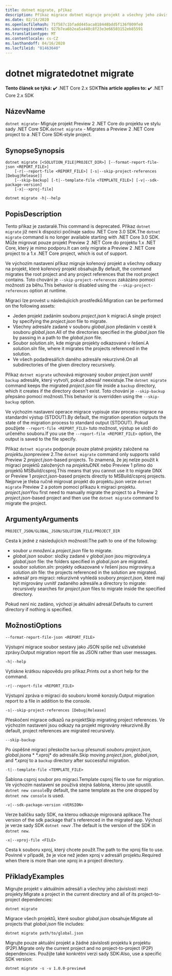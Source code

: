 ```yaml
---
title: dotnet migrate, příkaz
description: Příkaz migrace dotnet migruje projekt a všechny jeho závislosti.
ms.date: 02/14/2020
ms.openlocfilehash: 71f587c1bfadd445aca818448bdd5f136f009fe0
ms.sourcegitcommit: 927b7ea6b2ea5a440c8f23e3e66503152eb85591
ms.translationtype: MT
ms.contentlocale: cs-CZ
ms.lasthandoff: 04/16/2020
ms.locfileid: "81463640"
---
```

# <a name="dotnet-migrate"></a><span data-ttu-id="71233-103">dotnet migrate</span><span class="sxs-lookup"><span data-stu-id="71233-103">dotnet migrate</span></span>

<span data-ttu-id="71233-104">**Tento článek se týká:** ✔️ .NET Core 2.x SDK</span><span class="sxs-lookup"><span data-stu-id="71233-104">**This article applies to:** ✔️ .NET Core 2.x SDK</span></span>

## <a name="name"></a><span data-ttu-id="71233-105">Název</span><span class="sxs-lookup"><span data-stu-id="71233-105">Name</span></span>

<span data-ttu-id="71233-106">`dotnet migrate`- Migruje projekt Preview 2 .NET Core do projektu ve stylu sady .NET Core SDK.</span><span class="sxs-lookup"><span data-stu-id="71233-106">`dotnet migrate` - Migrates a Preview 2 .NET Core project to a .NET Core SDK-style project.</span></span>

## <a name="synopsis"></a><span data-ttu-id="71233-107">Synopse</span><span class="sxs-lookup"><span data-stu-id="71233-107">Synopsis</span></span>

```dotnetcli
dotnet migrate [<SOLUTION_FILE|PROJECT_DIR>] [--format-report-file-json <REPORT_FILE>]
    [-r|--report-file <REPORT_FILE>] [-s|--skip-project-references [Debug|Release]]
    [--skip-backup] [-t|--template-file <TEMPLATE_FILE>] [-v|--sdk-package-version]
    [-x|--xproj-file]

dotnet migrate -h|--help
```

## <a name="description"></a><span data-ttu-id="71233-108">Popis</span><span class="sxs-lookup"><span data-stu-id="71233-108">Description</span></span>

<span data-ttu-id="71233-109">Tento příkaz je zastaralé.</span><span class="sxs-lookup"><span data-stu-id="71233-109">This command is deprecated.</span></span> <span data-ttu-id="71233-110">Příkaz `dotnet migrate` již není k dispozici počínaje sadou .NET Core 3.0 SDK.</span><span class="sxs-lookup"><span data-stu-id="71233-110">The `dotnet migrate` command is no longer available starting with .NET Core 3.0 SDK.</span></span> <span data-ttu-id="71233-111">Může migrovat pouze projekt Preview 2 .NET Core do projektu 1.x .NET Core, který je mimo podporu.</span><span class="sxs-lookup"><span data-stu-id="71233-111">It can only migrate a Preview 2 .NET Core project to a 1.x .NET Core project, which is out of support.</span></span>

<span data-ttu-id="71233-112">Ve výchozím nastavení příkaz migruje kořenový projekt a všechny odkazy na projekt, které kořenový projekt obsahuje.</span><span class="sxs-lookup"><span data-stu-id="71233-112">By default, the command migrates the root project and any project references that the root project contains.</span></span> <span data-ttu-id="71233-113">Toto chování je `--skip-project-references` zakázáno pomocí možnosti za běhu.</span><span class="sxs-lookup"><span data-stu-id="71233-113">This behavior is disabled using the `--skip-project-references` option at runtime.</span></span>

<span data-ttu-id="71233-114">Migraci lze provést u následujících prostředků:</span><span class="sxs-lookup"><span data-stu-id="71233-114">Migration can be performed on the following assets:</span></span>

* <span data-ttu-id="71233-115">Jeden projekt zadáním souboru *project.json* k migraci.</span><span class="sxs-lookup"><span data-stu-id="71233-115">A single project by specifying the *project.json* file to migrate.</span></span>
* <span data-ttu-id="71233-116">Všechny adresáře zadané v souboru *global.json* předáním v cestě k souboru *global.json.*</span><span class="sxs-lookup"><span data-stu-id="71233-116">All of the directories specified in the *global.json* file by passing in a path to the *global.json* file.</span></span>
* <span data-ttu-id="71233-117">Soubor *solution.sln,* kde migruje projekty odkazované v řešení.</span><span class="sxs-lookup"><span data-stu-id="71233-117">A *solution.sln* file, where it migrates the projects referenced in the solution.</span></span>
* <span data-ttu-id="71233-118">Ve všech podadresářích daného adresáře rekurzivně.</span><span class="sxs-lookup"><span data-stu-id="71233-118">On all subdirectories of the given directory recursively.</span></span>

<span data-ttu-id="71233-119">Příkaz `dotnet migrate` uchovává migrovaný soubor *project.json* uvnitř `backup` adresáře, který vytvoří, pokud adresář neexistuje.</span><span class="sxs-lookup"><span data-stu-id="71233-119">The `dotnet migrate` command keeps the migrated *project.json* file inside a `backup` directory, which it creates if the directory doesn't exist.</span></span> <span data-ttu-id="71233-120">Toto chování je `--skip-backup` přepsáno pomocí možnosti.</span><span class="sxs-lookup"><span data-stu-id="71233-120">This behavior is overridden using the `--skip-backup` option.</span></span>

<span data-ttu-id="71233-121">Ve výchozím nastavení operace migrace vypisuje stav procesu migrace na standardní výstup (STDOUT).</span><span class="sxs-lookup"><span data-stu-id="71233-121">By default, the migration operation outputs the state of the migration process to standard output (STDOUT).</span></span> <span data-ttu-id="71233-122">Pokud použijete `--report-file <REPORT_FILE>` tuto možnost, výstup se uloží do určeného souboru.</span><span class="sxs-lookup"><span data-stu-id="71233-122">If you use the `--report-file <REPORT_FILE>` option, the output is saved to the file specify.</span></span>

<span data-ttu-id="71233-123">Příkaz `dotnet migrate` podporuje pouze platné projekty založené na *projektu.json*preview 2.</span><span class="sxs-lookup"><span data-stu-id="71233-123">The `dotnet migrate` command only supports valid Preview 2 *project.json*-based projects.</span></span> <span data-ttu-id="71233-124">To znamená, že jej nelze použít k migraci projektů založených na *projektu*DNX nebo Preview 1 přímo do projektů MSBuild/csproj.</span><span class="sxs-lookup"><span data-stu-id="71233-124">This means that you cannot use it to migrate DNX or Preview 1 *project.json*-based projects directly to MSBuild/csproj projects.</span></span> <span data-ttu-id="71233-125">Nejprve je třeba ručně migrovat projekt do projektu.json verze `dotnet migrate` Preview 2 a potom pomocí příkazu k migraci projektu. *project.json*</span><span class="sxs-lookup"><span data-stu-id="71233-125">You first need to manually migrate the project to a Preview 2 *project.json*-based project and then use the `dotnet migrate` command to migrate the project.</span></span>

## <a name="arguments"></a><span data-ttu-id="71233-126">Argumenty</span><span class="sxs-lookup"><span data-stu-id="71233-126">Arguments</span></span>

`PROJECT_JSON/GLOBAL_JSON/SOLUTION_FILE/PROJECT_DIR`

<span data-ttu-id="71233-127">Cesta k jedné z následujících možností:</span><span class="sxs-lookup"><span data-stu-id="71233-127">The path to one of the following:</span></span>

* <span data-ttu-id="71233-128">soubor *u množení.*</span><span class="sxs-lookup"><span data-stu-id="71233-128">a *project.json* file to migrate.</span></span>
* <span data-ttu-id="71233-129">*global.json* soubor: složky zadané v *global.json* jsou migrovány.</span><span class="sxs-lookup"><span data-stu-id="71233-129">a *global.json* file: the folders specified in *global.json* are migrated.</span></span>
* <span data-ttu-id="71233-130">soubor *solution.sln:* projekty odkazované v řešení jsou migrovány.</span><span class="sxs-lookup"><span data-stu-id="71233-130">a *solution.sln* file: the projects referenced in the solution are migrated.</span></span>
* <span data-ttu-id="71233-131">adresář pro migraci: rekurzivně vyhledá soubory *project.json,* které mají být migrovány uvnitř zadaného adresáře.</span><span class="sxs-lookup"><span data-stu-id="71233-131">a directory to migrate: recursively searches for *project.json* files to migrate inside the specified directory.</span></span>

<span data-ttu-id="71233-132">Pokud není nic zadáno, výchozí je aktuální adresář.</span><span class="sxs-lookup"><span data-stu-id="71233-132">Defaults to current directory if nothing is specified.</span></span>

## <a name="options"></a><span data-ttu-id="71233-133">Možnosti</span><span class="sxs-lookup"><span data-stu-id="71233-133">Options</span></span>

`--format-report-file-json <REPORT_FILE>`

<span data-ttu-id="71233-134">Výstupní migrace soubor sestavy jako JSON spíše než uživatelské zprávy.</span><span class="sxs-lookup"><span data-stu-id="71233-134">Output migration report file as JSON rather than user messages.</span></span>

`-h|--help`

<span data-ttu-id="71233-135">Vytiskne krátkou nápovědu pro příkaz.</span><span class="sxs-lookup"><span data-stu-id="71233-135">Prints out a short help for the command.</span></span>

`-r|--report-file <REPORT_FILE>`

<span data-ttu-id="71233-136">Výstupní zpráva o migraci do souboru kromě konzoly.</span><span class="sxs-lookup"><span data-stu-id="71233-136">Output migration report to a file in addition to the console.</span></span>

`-s|--skip-project-references [Debug|Release]`

<span data-ttu-id="71233-137">Přeskočení migrace odkazů na projekt</span><span class="sxs-lookup"><span data-stu-id="71233-137">Skip migrating project references.</span></span> <span data-ttu-id="71233-138">Ve výchozím nastavení jsou odkazy na projekt migrovány rekurzivně.</span><span class="sxs-lookup"><span data-stu-id="71233-138">By default, project references are migrated recursively.</span></span>

`--skip-backup`

<span data-ttu-id="71233-139">Po úspěšné migraci přeskočte `backup` přesunutí *souboru project.json*, *global.json*a \* \*.xproj\* do adresáře.</span><span class="sxs-lookup"><span data-stu-id="71233-139">Skip moving *project.json*, *global.json*, and *\*.xproj* to a `backup` directory after successful migration.</span></span>

`-t|--template-file <TEMPLATE_FILE>`

<span data-ttu-id="71233-140">Šablona csproj soubor pro migraci.</span><span class="sxs-lookup"><span data-stu-id="71233-140">Template csproj file to use for migration.</span></span> <span data-ttu-id="71233-141">Ve výchozím nastavení se používá stejná šablona, kterou jste upustili. `dotnet new console`</span><span class="sxs-lookup"><span data-stu-id="71233-141">By default, the same template as the one dropped by `dotnet new console` is used.</span></span>

`-v|--sdk-package-version <VERSION>`

<span data-ttu-id="71233-142">Verze balíčku sady SDK, na kterou odkazuje migrovaná aplikace.</span><span class="sxs-lookup"><span data-stu-id="71233-142">The version of the sdk package that's referenced in the migrated app.</span></span> <span data-ttu-id="71233-143">Výchozí je verze sady SDK `dotnet new`v .</span><span class="sxs-lookup"><span data-stu-id="71233-143">The default is the version of the SDK in `dotnet new`.</span></span>

`-x|--xproj-file <FILE>`

<span data-ttu-id="71233-144">Cesta k souboru xproj, který chcete použít.</span><span class="sxs-lookup"><span data-stu-id="71233-144">The path to the xproj file to use.</span></span> <span data-ttu-id="71233-145">Povinné v případě, že je více než jeden xproj v adresáři projektu.</span><span class="sxs-lookup"><span data-stu-id="71233-145">Required when there is more than one xproj in a project directory.</span></span>

## <a name="examples"></a><span data-ttu-id="71233-146">Příklady</span><span class="sxs-lookup"><span data-stu-id="71233-146">Examples</span></span>

<span data-ttu-id="71233-147">Migrujte projekt v aktuálním adresáři a všechny jeho závislosti mezi projekty:</span><span class="sxs-lookup"><span data-stu-id="71233-147">Migrate a project in the current directory and all of its project-to-project dependencies:</span></span>

`dotnet migrate`

<span data-ttu-id="71233-148">Migrace všech projektů, které soubor *global.json* obsahuje:</span><span class="sxs-lookup"><span data-stu-id="71233-148">Migrate all projects that *global.json* file includes:</span></span>

`dotnet migrate path/to/global.json`

<span data-ttu-id="71233-149">Migrujte pouze aktuální projekt a žádné závislosti projektu k projektu (P2P).</span><span class="sxs-lookup"><span data-stu-id="71233-149">Migrate only the current project and no project-to-project (P2P) dependencies.</span></span> <span data-ttu-id="71233-150">Použijte také konkrétní verzi sady SDK:</span><span class="sxs-lookup"><span data-stu-id="71233-150">Also, use a specific SDK version:</span></span>

`dotnet migrate -s -v 1.0.0-preview4`
